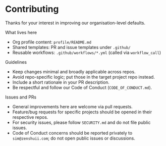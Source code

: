 # Contributing

Thanks for your interest in improving our organisation-level defaults.

What lives here
- Org profile content: `profile/README.md`
- Shared templates: PR and issue templates under `.github/`
- Reusable workflows: `.github/workflows/*.yml` (called via `workflow_call`)

Guidelines
- Keep changes minimal and broadly applicable across repos.
- Avoid repo-specific logic; put those in the target project repo instead.
- Include a short rationale in your PR description.
 - Be respectful and follow our Code of Conduct (`CODE_OF_CONDUCT.md`).

Issues and PRs
- General improvements here are welcome via pull requests.
- Feature/bug requests for specific projects should be opened in their respective repos.
- For security issues, please follow `SECURITY.md` and do not file public issues.
 - Code of Conduct concerns should be reported privately to `sim@zenshuii.com`; do not open public issues or discussions.
